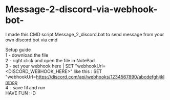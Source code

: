 # Message-2-discord-via-webhook-bot-
I made this CMD script Message_2_discord.bat to send message from your own discord bot via cmd 

Setup guide                                                                                                                                                                                                                                                                                                                    
1 - download the file                                                                                                                                                                                                                                           
2 - right click and open the file in NotePad                                                                                                                                                                                                                                          
3 - set your webhook here | SET "webhookUrl=<DISCORD_WEBHOOK_HERE>" like this : SET "webhookUrl=https://discord.com/api/webhooks/1234567890/abcdefghijklmnop                                                                                                                                                                                                                                          
4 - save fil and run                                                                                                                                                                                                                                           
HAVE FUN :-D
